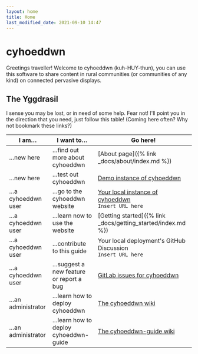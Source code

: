 ```yaml
---
layout: home
title: Home
last_modified_date: 2021-09-10 14:47
---
```


# cyhoeddwn

Greetings traveller! Welcome to cyhoeddwn (kuh-HUY-thun), you can use this software to share content in rural communities (or communities of any kind) on connected pervasive displays.

## The Yggdrasil

I sense you may be lost, or in need of some help. Fear not! I'll point you in the direction that you need, just follow this table! (Coming here often? Why not bookmark these links?)

|I am…|I want to…|Go here!|
|-------|----------|--------|
|…new here|…find out more about cyhoeddwn|[About page]({% link _docs/about/index.md %})|
|…new here|…test out cyhoeddwn|[Demo instance of cyhoeddwn](https://app.cyhoeddwn.wales)|
|…a cyhoeddwn user|…go to the cyhoeddwn website|[Your local instance of cyhoeddwn](https://app.cyhoeddwn.wales)<br>`Insert URL here`|
|…a cyhoeddwn user|…learn now to use the website|[Getting started]({% link _docs/getting_started/index.md %})|
|…a cyhoeddwn user|…contribute to this guide|Your local deployment's GitHub Discussion<br>`Insert URL here`|
|…a cyhoeddwn user|…suggest a new feature or report a bug|[GitLab issues for cyhoeddwn](https://gitlab.com/cyhoeddwn/cyhoeddwn/-/issues)|
|…an administrator|…learn how to deploy cyhoeddwn|[The cyhoeddwn wiki](https://gitlab.com/cyhoeddwn/cyhoeddwn/-/wikis/home)|
|…an administrator|…learn how to deploy cyhoeddwn-guide|[The cyhoeddwn-guide wiki](https://gitlab.com/cyhoeddwn/cyhoeddwn-guide/-/wikis/home)|